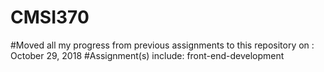 # CMSI370
#Moved all my progress from previous assignments to this repository on : October 29, 2018
#Assignment(s) include: front-end-development
